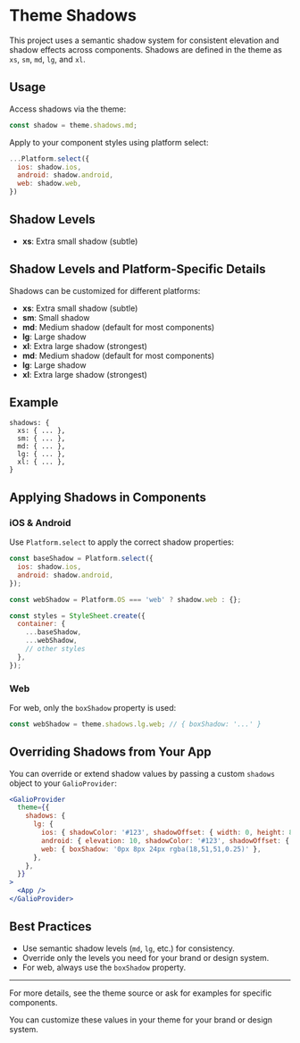 # Theme Shadows

This project uses a semantic shadow system for consistent elevation and shadow effects across components. Shadows are defined in the theme as `xs`, `sm`, `md`, `lg`, and `xl`.

## Usage

Access shadows via the theme:

```js
const shadow = theme.shadows.md;
```

Apply to your component styles using platform select:

```js
...Platform.select({
  ios: shadow.ios,
  android: shadow.android,
  web: shadow.web,
})
```

## Shadow Levels

- **xs**: Extra small shadow (subtle)
## Shadow Levels and Platform-Specific Details

Shadows can be customized for different platforms:

- **xs**: Extra small shadow (subtle)
- **sm**: Small shadow
- **md**: Medium shadow (default for most components)
- **lg**: Large shadow
- **xl**: Extra large shadow (strongest)
- **md**: Medium shadow (default for most components)
- **lg**: Large shadow
- **xl**: Extra large shadow (strongest)

## Example

```
shadows: {
  xs: { ... },
  sm: { ... },
  md: { ... },
  lg: { ... },
  xl: { ... },
}
```
## Applying Shadows in Components

### iOS & Android
Use `Platform.select` to apply the correct shadow properties:

```js
const baseShadow = Platform.select({
  ios: shadow.ios,
  android: shadow.android,
});

const webShadow = Platform.OS === 'web' ? shadow.web : {};

const styles = StyleSheet.create({
  container: {
    ...baseShadow,
    ...webShadow,
    // other styles
  },
});
```

### Web
For web, only the `boxShadow` property is used:

```js
const webShadow = theme.shadows.lg.web; // { boxShadow: '...' }
```

## Overriding Shadows from Your App

You can override or extend shadow values by passing a custom `shadows` object to your `GalioProvider`:

```jsx
<GalioProvider
  theme={{
    shadows: {
      lg: {
        ios: { shadowColor: '#123', shadowOffset: { width: 0, height: 8 }, shadowOpacity: 0.25, shadowRadius: 10 },
        android: { elevation: 10, shadowColor: '#123', shadowOffset: { width: 0, height: 8 }, shadowOpacity: 0.25, shadowRadius: 10 },
        web: { boxShadow: '0px 8px 24px rgba(18,51,51,0.25)' },
      },
    },
  }}
>
  <App />
</GalioProvider>
```

## Best Practices

- Use semantic shadow levels (`md`, `lg`, etc.) for consistency.
- Override only the levels you need for your brand or design system.
- For web, always use the `boxShadow` property.

---
For more details, see the theme source or ask for examples for specific components.

You can customize these values in your theme for your brand or design system.
